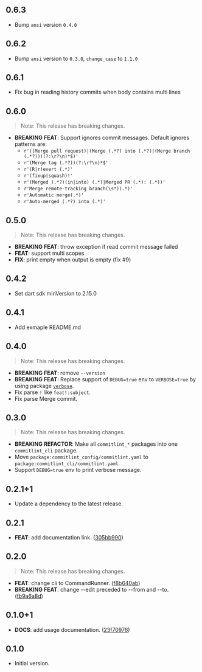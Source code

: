 ## 0.6.3

 - Bump `ansi` version `0.4.0`

## 0.6.2

 - Bump `ansi` version to `0.3.0`, `change_case` to `1.1.0`

## 0.6.1

 - Fix bug in reading history commits when body contains multi lines

## 0.6.0

> Note: This release has breaking changes.

- **BREAKING** **FEAT**: Support ignores commit messages. Default ignores patterns are:
  - `r'((Merge pull request)|(Merge (.*?) into (.*?)|(Merge branch (.*?)))(?:\r?\n)*$)'`
  - `r'(Merge tag (.*?))(?:\r?\n)*$'`
  - `r'(R|r)evert (.*)'`
  - `r'(fixup|squash)!'`
  - `r'(Merged (.*?)(in|into) (.*)|Merged PR (.*): (.*))'`
  - `r'Merge remote-tracking branch(\s*)(.*)'`
  - `r'Automatic merge(.*)'`
  - `r'Auto-merged (.*?) into (.*)'`

## 0.5.0

> Note: This release has breaking changes.

 - **BREAKING** **FEAT**: throw exception if read commit message failed
 - **FEAT**: support multi scopes
 - **FIX**: print empty when output is empty (fix #9)

## 0.4.2

 - Set dart sdk minVersion to 2.15.0
## 0.4.1

 - Add exmaple README.md

## 0.4.0

> Note: This release has breaking changes.

 - **BREAKING** **FEAT**:  remove `--version`
 - **BREAKING** **FEAT**: Replace support of `DEBUG=true` env to `VERBOSE=true` by using package [`verbose`](https://pub.dev/packages/verbose).
 - Fix parse `!` like `feat!:subject`.
 - Fix parse Merge commit.

## 0.3.0

> Note: This release has breaking changes.

 - **BREAKING** **REFACTOR**: Make all `commitlint_*` packages into one `commitlint_cli` package.
 - Move `package:commitlint_config/commitlint.yaml` to `package:commitlint_cli/commitlint.yaml`.
 - Support `DEBUG=true` env to print verbose message.
## 0.2.1+1

 - Update a dependency to the latest release.

## 0.2.1

 - **FEAT**: add documentation link. ([305bb990](https://github.com/hyiso/commitlint/commit/305bb990f0e1f70e6f0ca7266231603a28c84820))

## 0.2.0

> Note: This release has breaking changes.

 - **FEAT**: change cli to CommandRunner. ([f8b640ab](https://github.com/hyiso/commitlint/commit/f8b640ab1b337ed27ae4b37808d4fea74869c709))
 - **BREAKING** **FEAT**: change --edit preceded to --from and --to. ([fb9a6a8d](https://github.com/hyiso/commitlint/commit/fb9a6a8d33b87d8ee3784642e284a68b6cc90dea))

## 0.1.0+1

 - **DOCS**: add usage documentation. ([23f70976](https://github.com/hyiso/commitlint/commit/23f70976f2bb87776a0951f6fb7ccb067f743c52))

## 0.1.0

- Initial version.

